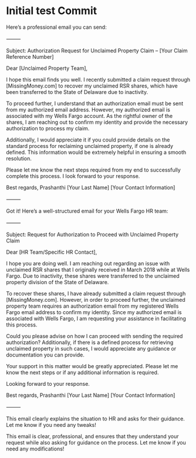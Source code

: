 # Initial test Commit


Here’s a professional email you can send:

⸻

Subject: Authorization Request for Unclaimed Property Claim – [Your Claim Reference Number]

Dear [Unclaimed Property Team],

I hope this email finds you well. I recently submitted a claim request through [MissingMoney.com] to recover my unclaimed RSR shares, which have been transferred to the State of Delaware due to inactivity.

To proceed further, I understand that an authorization email must be sent from my authorized email address. However, my authorized email is associated with my Wells Fargo account. As the rightful owner of the shares, I am reaching out to confirm my identity and provide the necessary authorization to process my claim.

Additionally, I would appreciate it if you could provide details on the standard process for reclaiming unclaimed property, if one is already defined. This information would be extremely helpful in ensuring a smooth resolution.

Please let me know the next steps required from my end to successfully complete this process. I look forward to your response.

Best regards,
Prashanthi [Your Last Name]
[Your Contact Information]

⸻



Got it! Here’s a well-structured email for your Wells Fargo HR team:

⸻

Subject: Request for Authorization to Proceed with Unclaimed Property Claim

Dear [HR Team/Specific HR Contact],

I hope you are doing well. I am reaching out regarding an issue with unclaimed RSR shares that I originally received in March 2018 while at Wells Fargo. Due to inactivity, these shares were transferred to the unclaimed property division of the State of Delaware.

To recover these shares, I have already submitted a claim request through [MissingMoney.com]. However, in order to proceed further, the unclaimed property team requires an authorization email from my registered Wells Fargo email address to confirm my identity. Since my authorized email is associated with Wells Fargo, I am requesting your assistance in facilitating this process.

Could you please advise on how I can proceed with sending the required authorization? Additionally, if there is a defined process for retrieving unclaimed property in such cases, I would appreciate any guidance or documentation you can provide.

Your support in this matter would be greatly appreciated. Please let me know the next steps or if any additional information is required.

Looking forward to your response.

Best regards,
Prashanthi [Your Last Name]
[Your Contact Information]

⸻

This email clearly explains the situation to HR and asks for their guidance. Let me know if you need any tweaks!


This email is clear, professional, and ensures that they understand your request while also asking for guidance on the process. Let me know if you need any modifications!